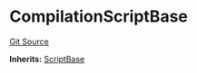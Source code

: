 # CompilationScriptBase
[Git Source](https://github.com/dustinstacy/boncurs/blob/8dd3d6e20d7e085dbf2dccdde2c14001616467cf/lib/forge-std/test/compilation/CompilationScriptBase.sol)

**Inherits:**
[ScriptBase](/lib/forge-std/src/Base.sol/abstract.ScriptBase.md)


